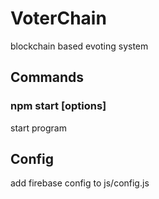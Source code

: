# VoterChain
blockchain based evoting system

## Commands
### npm start [options]
start program

## Config
add firebase config to js/config.js
